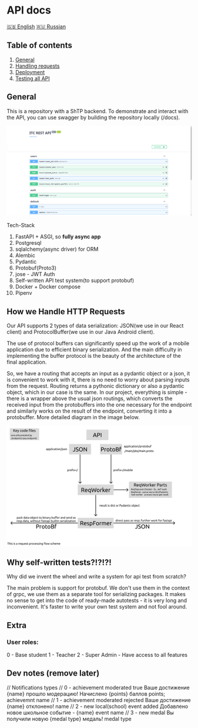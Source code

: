 # API docs
[🇬🇧 English](/README.MD) [🇷🇺 Russian](/README.RU.MD)
## Table of contents
1. [ General ](#general) 
2. [ Handling requests ](#req_handling) 
3. [ Deployment ](#deployment) 
4. [ Testing all API ](#tests)


<a name="general"></a>
## General
<p>This is a repository with a ShTP backend. To demonstrate and interact with the API, you can use swagger by building the repository locally (/docs).</p> 
<p>
<img src="https://raw.githubusercontent.com/ITClassDev/Backend/master/docs/images/swagger_openapi.png">
</p>
Tech-Stack

1. FastAPI + ASGI, so <b>fully async app</b>
2. Postgresql
3. sqlalchemy(async driver) for ORM
4. Alembic
5. Pydantic
6. Protobuf(Proto3)
7. jose - JWT Auth
8. Self-written API test system(to support protobuf)
9. Docker + Docker compose
10. Pipenv

<a name="req_handling"></a>
## How we Handle HTTP Requests
<p>Our API supports 2 types of data serialization: JSON(we use in our React client) and ProtocolBuffer(we use in our Java Android client).<p>
<p>The use of protocol buffers can significantly speed up the work of a mobile application due to efficient binary serialization. And the main difficulty in implementing the buffer protocol is the beauty of the architecture of the final application.</p>
<p>So, we have a routing that accepts an input as a pydantic object or a json, it is convenient to work with it, there is no need to worry about parsing inputs from the request. Routing returns a pythonic dictionary or also a pydantic object, which in our case is the same. In our project, everything is simple - there is a wrapper above the usual json routings, which converts the received input from the protobuffers into the one necessary for the endpoint and similarly works on the result of the endpoint, converting it into a protobuffer. More detailed diagram in the image below.</p>
<p>
<img src="https://raw.githubusercontent.com/ITClassDev/Backend/master/docs/images/req_flow.png">
</p>

<a name="tests"></a>
## Why self-written tests?!?!?!
<p>Why did we invent the wheel and write a system for api test from scratch?<p>
<p>The main problem is support for protobuf. We don't use them in the context of grpc, we use them as a separate tool for serializing packages. It makes no sense to get into the code of ready-made autotests - it is very long and inconvenient. It's faster to write your own test system and not fool around.</p>


## Extra
### User roles:
0 - Base student
1 - Teacher
2 - Super Admin - Have access to all features


## Dev notes (remove later)
// Notifications types
// 0 - achievement moderated true
Ваше достижение {name} прошло модерацию! Начислено {points} баллов 
points; achievemnt name
// 1 - achievement moderated rejected
Ваше достижение {name} отклонено!
name
// 2 - new local(school) event added
Добавлено новое школьное событие - {name}
event name
// 3 - new medal
Вы получили новую {medal type} медаль!
medal type